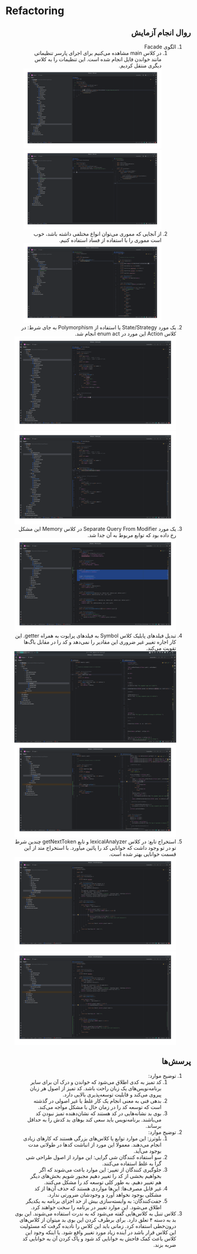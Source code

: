 # Refactoring

<div dir="rtl">

## روال انجام آزمایش
1. الگوی Facade
   1. در کلاس main مشاهده می‌کنیم برای اجرای پارسر تنظیماتی مانند خواندن فایل انجام شده است. این تنظیمات را به کلاس دیگری منتقل کردیم.
   ![1](Images/1.png)
   ![2](Images/2.png)
   2. از آنجایی که مموری می‌توان انواع مختلفی داشته باشد، خوب است مموری را با استفاده از فساد استفاده کنیم.
   ![3](Images/3.png)
2. یک مورد State/Strategy یا استفاده از Polymorphism به جای شرط: در کلاس Action این مورد در enum act انجام شد.
   ![4](Images/4.png)
   ![5](Images/5.png)
3. یک مورد Separate Query From Modifier
   در کلاس Memory این مشکل رخ داده بود که توابع مربوط به آن جدا شد.
   ![6](Images/6.png)
4. تبدیل فیلدهای پابلیک کلاس Symbol به فیلدهای پرایوت به همراه getter. این کار اجاره تغییر غیر ضروری این مقادیر را نمی‌دهد و کد را در مقابل باگ‌ها تقویت می‌کند. 
   ![7](Images/7.png) 
   ![8](Images/8.png) 
5. استخراج تابع: در کلاس lexicalAnalyzer و تابع getNextToken چندین شرط تو در تو وجود داشت که خوانایی کد را پائین میاورد. با استخراج متد از این قسمت خوانایی بهتر شده است. 
   ![9](Images/9.png) 
   ![10](Images/10.png) 

## پرسش‌ها

1. توضیح موارد:
   1. کد تمیز به کدی اطلاق می‌شود که خواندن و درک آن برای سایر برنامه‌نویس‌های یک زبان راحت باشد. کد تمیز از اصول هر زبان پیروی می‌کند و قابلیت توسعه‌پذیری بالایی دارد.
   2. بدهی فنی به معنی انجام یک کار غلط یا غیر اصولی در گذشته است که توسعه کد را در زمان حال با مشکل مواجه می‌کند.
   3. بوی بد نشانه‌هایی در کد هستند که نشان‌دهنده تمیز نبودن کد می‌باشند. برنامه‌نویس باید سعی کند بوهای بد کدش را به حداقل برساند.
2. توضیح موارد:
   1. بلوترز: این موارد توابع یا کلاس‌های بزرگی هستند که کارهای زیادی انجام می‌دهند. معمولا این مورد از انباشت کدها در طولانی مدت بوجود می‌آید.
   2. سو استفاده کنندگان شی گرایی: این موارد از اصول طراحی شی گرا به غلط استفاده می‌کنند.
   3. جلوگیری کنندگان از تغییر: این موارد باعث می‌شوند که اگر بخواهیم بخشی از کد را تغییر دهیم مجبور شویم بخش‌های دیگر هم تغییر دهیم. به طور کلی توسعه کد را مشکل می‌کنند.
   4. غیر قابل مصرف‌ها: این‌ها مواردی هستند که حذف آن‌ها از کد مشکلی بوجود نخواهد آورد و وجودشان ضرورتی ندارد.
   5. جفت‌کنندگان: به وابسته‌سازی بیش از حد اجزای برنامه به یکدیگر اطلاق می‌شود. این موارد تغییر در برنامه را سخت خواهند کرد. 
3.  کلاس تنبل به کلاس‌هایی گفته می‌شود که به ندرت استفاده می‌شوند. این بوی بد به دسته ۴ تعلق دارد. برای برطرف کردن این بوی بد میتوان از کلاس‌های درون‌خطی استفاده کرد. زمانی باید این کلاس را نادیده گرفت که مسئولیت این کلاس قرار باشد در آینده زیاد مورد تغییر واقع شود. یا اینکه وجود این کلاس باعث کمک فاحش به خوانایی کد شود و پاک کردن آن به خوانایی کد ضربه بزند. 


</div>
